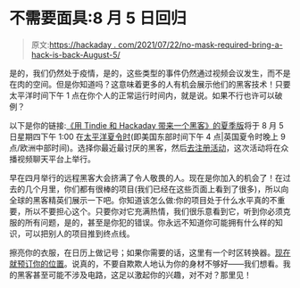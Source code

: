 # 不需要面具:8 月 5 日回归

> 原文:[https://hackaday . com/2021/07/22/no-mask-required-bring-a-hack-is-back-August-5/](https://hackaday.com/2021/07/22/no-mask-required-bring-a-hack-is-back-august-5th/)

是的，我们仍然处于疫情，是的，这些类型的事件仍然通过视频会议发生，而不是在肉的空间。但是你知道吗？这意味着更多的人有机会展示他们的黑客技术！只要太平洋时间下午 1 点在你个人的正常运行时间内，就是说。如果不行也许可以破例？

以下是你的链接:[《用 Tindie 和 Hackaday 带来一个黑客》的夏季版](https://hackaday.io/event/180698-summer-bring-a-hack-with-tindie-hackaday)将于 8 月 5 日星期四下午 1:00 在[太平洋夏令时](https://www.timeanddate.com/countdown/generic?iso=20210805T13&p0=871&msg=Bring+a+Hack&font=sanserif)(即美国东部时间下午 4 点|英国夏令时晚上 9 点/欧洲中部时间)。选择你最近最讨厌的黑客，然后[去注册活动](https://www.crowdcast.io/e/summer-bring-a-hack-with/register)，这次活动将在众播视频聊天平台上举行。

早在四月举行的远程黑客大会挤满了令人敬畏的人。现在是你加入的机会了！在过去的几个月里，你们都有很棒的项目(我们已经在这些页面上看到了很多)，所以向全球的黑客精英们展示一下吧。你知道该怎么做:你的项目处于什么水平真的不重要，所以不要担心这个。只要你对它充满热情，我们很乐意看到它，听到你必须克服的所有问题，是的，甚至是你犯的错误。你永远不知道你可能拥有什么样的知识，可以把别人的项目推到终点线。

擦亮你的衣服，在日历上做记号；如果你需要的话，这里有一个时区转换器。[现在就预订你的位置](https://www.crowdcast.io/e/summer-bring-a-hack-with/register)。说真的，不要自欺欺人地认为你的身材不够好——我们想看。我的黑客甚至可能不涉及电路，这足以激起你的兴趣，对不对？那里见！